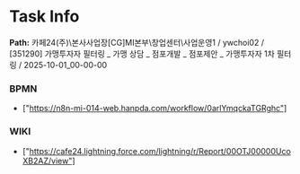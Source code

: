 # Task Info

**Path:** 카페24(주)\본사사업장\[CG]MI본부\창업센터\사업운영1 / ywchoi02 / [351290] 가맹투자자 필터링 _ 가맹 상담 _ 점포개발 _ 점포제안 _ 가맹투자자 1차 필터링 / 2025-10-01_00-00-00

### BPMN
- ["https://n8n-mi-014-web.hanpda.com/workflow/0arlYmqckaTGRghc"]

### WIKI
- ["https://cafe24.lightning.force.com/lightning/r/Report/00OTJ00000UcoXB2AZ/view"]

